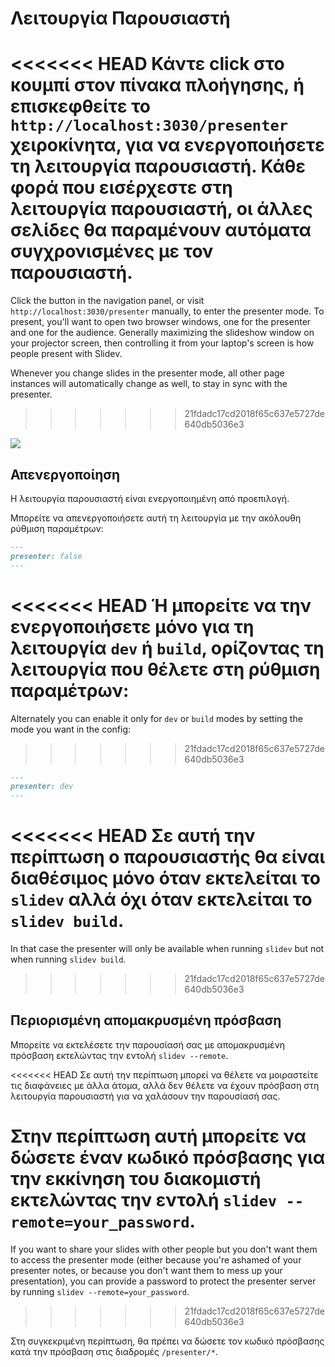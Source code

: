 # Λειτουργία Παρουσιαστή

<<<<<<< HEAD
Κάντε click στο <carbon-user-speaker class="inline-icon-btn"/> κουμπί στον πίνακα πλοήγησης, ή επισκεφθείτε το `http://localhost:3030/presenter` χειροκίνητα, για να ενεργοποιήσετε τη λειτουργία παρουσιαστή. Κάθε φορά που εισέρχεστε στη λειτουργία παρουσιαστή, οι άλλες σελίδες θα παραμένουν αυτόματα συγχρονισμένες με τον παρουσιαστή.
=======
Click the <carbon-user-speaker class="inline-icon-btn"/> button in the navigation panel, or visit `http://localhost:3030/presenter` manually, to enter the presenter mode. To present, you'll want to open two browser windows, one for the presenter and one for the audience. Generally maximizing the slideshow window on your projector screen, then controlling it from your laptop's screen is how people present with Slidev.

Whenever you change slides in the presenter mode, all other page instances will automatically change as well, to stay in sync with the presenter.
>>>>>>> 21fdadc17cd2018f65c637e5727de640db5036e3

![](/screenshots/presenter-mode.png)

## Απενεργοποίηση

Η λειτουργία παρουσιαστή είναι ενεργοποιημένη από προεπιλογή.

Μπορείτε να απενεργοποιήσετε αυτή τη λειτουργία με την ακόλουθη ρύθμιση παραμέτρων:

```md
---
presenter: false
---
```

<<<<<<< HEAD
Ή μπορείτε να την ενεργοποιήσετε μόνο για τη λειτουργία `dev` ή `build`, ορίζοντας τη λειτουργία που θέλετε στη ρύθμιση παραμέτρων:
=======
Alternately you can enable it only for `dev` or `build` modes by setting the mode you want in the config:

>>>>>>> 21fdadc17cd2018f65c637e5727de640db5036e3
```md
---
presenter: dev
---
```
<<<<<<< HEAD
Σε αυτή την περίπτωση ο παρουσιαστής θα είναι διαθέσιμος μόνο όταν εκτελείται το `slidev` αλλά όχι όταν εκτελείται το `slidev build`.
=======

In that case the presenter will only be available when running `slidev` but not when running `slidev build`.
>>>>>>> 21fdadc17cd2018f65c637e5727de640db5036e3

## Περιορισμένη απομακρυσμένη πρόσβαση

Μπορείτε να εκτελέσετε την παρουσίασή σας με απομακρυσμένη πρόσβαση εκτελώντας την εντολή `slidev --remote`.

<<<<<<< HEAD
Σε αυτή την περίπτωση μπορεί να θέλετε να μοιραστείτε τις διαφάνειες με άλλα άτομα, αλλά δεν θέλετε να έχουν πρόσβαση στη λειτουργία παρουσιαστή για να χαλάσουν την παρουσίασή σας.

Στην περίπτωση αυτή μπορείτε να δώσετε έναν κωδικό πρόσβασης για την εκκίνηση του διακομιστή εκτελώντας την εντολή `slidev --remote=your_password`.
=======
If you want to share your slides with other people but you don't want them to access the presenter mode (either because you're ashamed of your presenter notes, or because you don't want them to mess up your presentation), you can provide a password to protect the presenter server by running `slidev --remote=your_password`.
>>>>>>> 21fdadc17cd2018f65c637e5727de640db5036e3

Στη συγκεκριμένη περίπτωση, θα πρέπει να δώσετε τον κωδικό πρόσβασης κατά την πρόσβαση στις διαδρομές `/presenter/*`.
